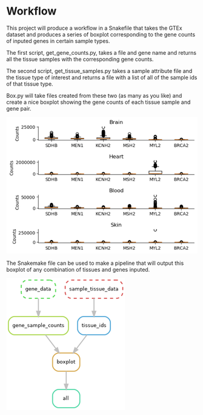 # Workflow
This project will produce a workflow in a Snakefile that takes the GTEx dataset and produces a series of boxplot corresponding to the gene counts of inputed genes in certain sample types. 

The first script, get_gene_counts.py, takes a file and gene name and returns all the tissue samples with the corresponding gene counts. 

The second script, get_tissue_samples.py takes a sample attribute file and the tissue type of interest and returns a file with a list of all of the sample ids of that tissue type. 

Box.py will take files created from these two (as many as you like) and create a nice boxplot showing the gene counts of each tissue sample and gene pair.

![](Brain-Heart-Blood-Skin_SDHB-MEN1-KCNH2-MSH2-MYL2-BRCA2.png)

The Snakemake file can be used to make a pipeline that will output this boxplot of any combination of tissues and genes inputed.

![](dag.png)